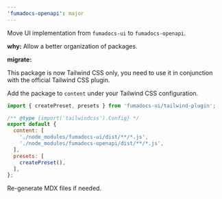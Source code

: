 ```yaml
---
'fumadocs-openapi': major
---
```


Move UI implementation from `fumadocs-ui` to `fumadocs-openapi`.

**why:** Allow a better organization of packages.

**migrate:**

This package is now Tailwind CSS only, you need to use it in conjunction with the official Tailwind CSS plugin.

Add the package to `content` under your Tailwind CSS configuration.

```js
import { createPreset, presets } from 'fumadocs-ui/tailwind-plugin';

/** @type {import('tailwindcss').Config} */
export default {
  content: [
    './node_modules/fumadocs-ui/dist/**/*.js',
    './node_modules/fumadocs-openapi/dist/**/*.js',
  ],
  presets: [
    createPreset(),
  ],
};
```

Re-generate MDX files if needed.
